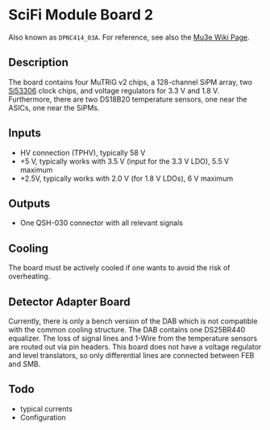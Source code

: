 # SciFi Module Board 2

Also known as `DPNC414_03A`.
For reference, see also the [Mu3e Wiki Page](https://www.physi.uni-heidelberg.de/Forschung/he/mu3e/wiki/index.php/MuTRiG_and_STiC_Documents#SciFi_Module_Board_2_.28DPNC414_03A.29).

## Description
The board contains four MuTRiG v2 chips, a 128-channel SiPM array,
two [Si53306](https://www.silabs.com/timing/buffers/any-format-clock-buffers/device.si53306-b-gm) clock chips,
and voltage regulators for 3.3 V and 1.8 V.
Furthermore, there are two DS18B20 temperature sensors, one near the ASICs, one near the SiPMs.

## Inputs

* HV connection (TPHV), typically 58 V
* +5 V, typically works with 3.5 V (input for the 3.3 V LDO),  5.5 V maximum
* +2.5V, typically works with 2.0 V (for 1.8 V LDOs), 6 V maximum

## Outputs

* One QSH-030 connector with all relevant signals

## Cooling

The board must be actively cooled if one wants to avoid the risk of overheating. 

## Detector Adapter Board

Currently, there is only a bench version of the DAB which is not compatible with the common cooling structure.
The DAB contains one DS25BR440 equalizer.
The loss of signal lines and 1-Wire from the temperature sensors are routed out via pin headers.
This board does not have a voltage regulator and level translators,
so only differential lines are connected between FEB and SMB.

## Todo

* typical currents
* Configuration
